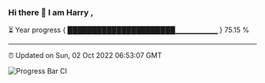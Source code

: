 ### Hi there 👋 I am Harry , 

⏳ Year progress { ██████████████████████▁▁▁▁▁▁▁▁ } 75.15 %

---

⏰ Updated on Sun, 02 Oct 2022 06:53:07 GMT

![Progress Bar CI](https://github.com/duykhang68/duykhang68/workflows/Progress%20Bar%20CI/badge.svg)
